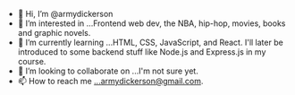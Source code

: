 - 👋 Hi, I’m @armydickerson
- 👀 I’m interested in ...Frontend web dev, the NBA, hip-hop, movies, books and graphic novels. 
- 🌱 I’m currently learning ...HTML, CSS, JavaScript, and React. I'll later be introduced to some backend stuff like Node.js and Express.js in my course. 
- 💞️ I’m looking to collaborate on ...I'm not sure yet. 
- 📫 How to reach me ...armydickerson@gmail.com.

<!---
armydickerson/armydickerson is a ✨ special ✨ repository because its `README.md` (this file) appears on your GitHub profile.
You can click the Preview link to take a look at your changes.
--->

